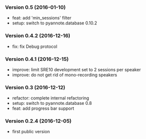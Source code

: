 ### Version 0.5 (2016-01-10)

  - feat: add 'min_sessions' filter
  - setup: switch to pyannote.database 0.10.2

### Version 0.4.2 (2016-12-16)

  - fix: fix Debug protocol

### Version 0.4.1 (2016-12-15)

  - improve: limit SRE10 development set to 2 sessions per speaker
  - improve: do not get rid of mono-recording speakers

### Version 0.3 (2016-12-12)

  - refactor: complete internal refactoring
  - setup: switch to pyannote.database 0.8
  - feat: add progress bar support

### Version 0.2.4 (2016-12-05)

  - first public version
